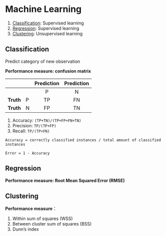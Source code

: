 # Machine Learning

1. [Classification](#classification): Supervised learning
2. [Regression](#regression): Supervised learning
3. [Clustering](#clustering): Unsupervised learning


## Classification
Predict category of new observation

**Performance measure: confusion matrix**

|||Prediction|Prediction|
| --- | --- | :---: | :---: |
||| P | N |
| **Truth** | P | TP | FN |
| **Truth** | N | FP | TN |

1. Accuracy: `(TP+TN)/(TP+FP+FN+TN)`
2. Precision: `TP/(TP+FP)`
3. Recall: `TP/(TP+FN)`

`Accuracy = correctly classified instances / total amount of classified instances`

`Error = 1 - Accuracy`

## Regression
**Performance measure: Root Mean Squared Error (RMSE)**

## Clustering
**Performance measure**：
1. Within sum of squares (WSS)
2. Between cluster sum of squares (BSS)
3. Dunn’s index
